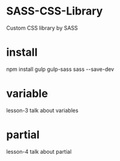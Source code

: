 # SASS-CSS-Library
Custom CSS library by SASS
# install
npm install gulp gulp-sass sass --save-dev

# variable
lesson-3 talk about variables
# partial
lesson-4 talk about partial
